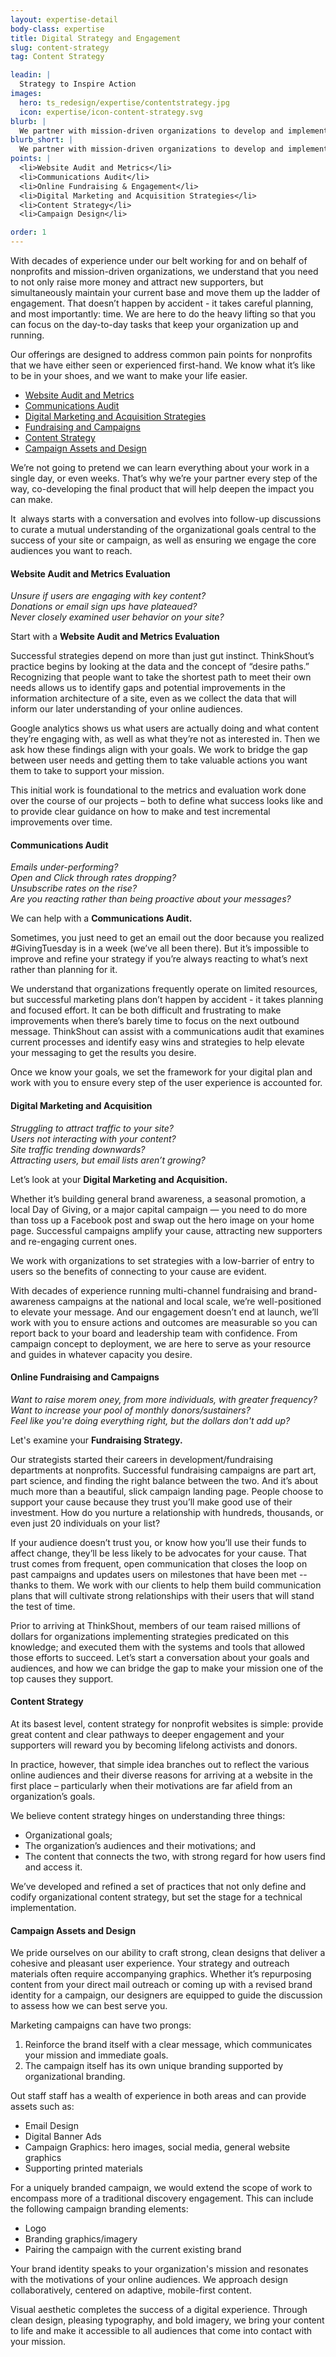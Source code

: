 ```yaml
---
layout: expertise-detail
body-class: expertise
title: Digital Strategy and Engagement
slug: content-strategy
tag: Content Strategy

leadin: |
  Strategy to Inspire Action
images:
  hero: ts_redesign/expertise/contentstrategy.jpg
  icon: expertise/icon-content-strategy.svg
blurb: |
  We partner with mission-driven organizations to develop and implement strategies that grow audiences, raise more funds, and amplify voices. Together, we can build strong, effective engagement ecosystems.
blurb_short: |
  We partner with mission-driven organizations to develop and implement strategies that grow audiences, raise more funds, and amplify voices. Together, we can build strong, effective engagement ecosystems.
points: |
  <li>Website Audit and Metrics</li>
  <li>Communications Audit</li>
  <li>Online Fundraising & Engagement</li>
  <li>Digital Marketing and Acquisition Strategies</li>
  <li>Content Strategy</li>
  <li>Campaign Design</li>

order: 1
---
```


With decades of experience under our belt working for and on behalf of nonprofits and mission-driven organizations, we understand that you need to not only raise more money and attract new supporters, but simultaneously maintain your current base and move them up the ladder of engagement. That doesn’t happen by accident - it takes careful planning, and most importantly: time. We are here to do the heavy lifting so that you can focus on the day-to-day tasks that keep your organization up and running.

Our offerings are designed to address common pain points for nonprofits that we have either seen or experienced first-hand. We know what it’s like to be in your shoes, and we want to make your life easier.

* [Website Audit and Metrics](#webaudit) 
* [Communications Audit](#commaudit)
* [Digital Marketing and Acquisition Strategies](#mktgstrat)
* [Fundraising and Campaigns](#campaign)
* [Content Strategy](#constrat)
* [Campaign Assets and Design](#design)

We’re not going to pretend we can learn everything about your work in a single day, or even weeks. That’s why we’re your partner every step of the way, co-developing the final product that will help deepen the impact you can make.

It  always starts with a conversation and evolves into follow-up discussions to curate a mutual understanding of the organizational goals central to the success of your site or campaign, as well as ensuring we engage the core audiences you want to reach.

<a name="webaudit"></a>

#### Website Audit and Metrics Evaluation

*Unsure if users are engaging with key content?  
Donations or email sign ups have plateaued?  
Never closely examined user behavior on your site?*

Start with a **Website Audit and Metrics Evaluation**

Successful strategies depend on more than just gut instinct. ThinkShout’s practice begins by looking at the data and the concept of “desire paths.” Recognizing that people want to take the shortest path to meet their own needs allows us to identify gaps and potential improvements in the information architecture of a site, even as we collect the data that will inform our later understanding of your online audiences. 

Google analytics shows us what users are actually doing and what content they’re engaging with, as well as what they’re not as interested in. Then we ask how these findings align with your goals. We work to bridge the gap between user needs and getting them to take valuable actions you want them to take to support your mission.

This initial work is foundational to the metrics and evaluation work done over the course of our projects – both to define what success looks like and to provide clear guidance on how to make and test incremental improvements over time.

<a name="commaudit"></a>

#### Communications Audit

*Emails under-performing?  
Open and Click through rates dropping?  
Unsubscribe rates on the rise?  
Are you reacting rather than being proactive about your messages?*

We can help with a **Communications Audit.**

Sometimes, you just need to get an email out the door because you realized #GivingTuesday is in a week (we’ve all been there). But it’s impossible to improve and refine your strategy if you’re always reacting to what’s next rather than planning for it.

We understand that organizations frequently operate on limited resources, but successful marketing plans don’t happen by accident - it takes planning and focused effort. It can be both difficult and frustrating to make improvements when there’s barely time to focus on the next outbound message. ThinkShout can assist with a communications audit that examines current processes and identify easy wins and strategies to help elevate your messaging to get the results you desire. 

Once we know your goals, we set the framework for your digital plan and work with you to ensure every step of the user experience is accounted for.

<a name="mktgstrat"></a>

#### Digital Marketing and Acquisition

*Struggling to attract traffic to your site?  
Users not interacting with your content?  
Site traffic trending downwards?  
Attracting users, but email lists aren’t growing?*

Let’s look at your **Digital Marketing and Acquisition.**

Whether it’s building general brand awareness, a seasonal promotion, a local Day of Giving, or a major capital campaign — you need to do more than toss up a Facebook post and swap out the hero image on your home page. Successful campaigns amplify your cause, attracting new supporters and re-engaging current ones. 

We work with organizations to set strategies with a low-barrier of entry to users so the benefits of connecting to your cause are evident.

With decades of experience running multi-channel fundraising and brand-awareness campaigns at the national and local scale, we’re well-positioned to elevate your message. And our engagement doesn’t end at launch, we’ll work with you to ensure actions and outcomes are measurable so you can report back to your board and leadership team with confidence. From campaign concept to deployment, we are here to serve as your resource and guides in whatever capacity you desire.

<a name="campaign"></a>

#### Online Fundraising and Campaigns

*Want to raise morem oney, from more individuals, with greater frequency?  
Want to increase your pool of monthly donors/sustainers?  
Feel like you're doing everything right, but the dollars don't add up?*

Let's examine your **Fundraising Strategy.**

Our strategists started their careers in development/fundraising departments at nonprofits. Successful fundraising campaigns are part art, part science, and finding the right balance between the two. And it’s about much more than a beautiful, slick campaign landing page. People choose to support your cause because they trust you’ll make good use of their investment. How do you nurture a relationship with hundreds, thousands, or even just 20 individuals on your list?

If your audience doesn’t trust you, or know how you’ll use their funds to affect change, they’ll be less likely to be advocates for your cause. That trust comes from frequent, open communication that closes the loop on past campaigns and updates users on milestones that have been met -- thanks to them. We work with our clients to help them build communication plans that will cultivate strong relationships with their users that will stand the test of time.

Prior to arriving at ThinkShout, members of our team raised millions of dollars for organizations implementing strategies predicated on this knowledge; and executed them with the systems and tools that allowed those efforts to succeed. Let’s start a conversation about your goals and audiences, and how we can bridge the gap to make your mission one of the top causes they support.

<a name="constrat"></a>

#### Content Strategy

At its basest level, content strategy for nonprofit websites is simple: provide great content and clear pathways to deeper engagement and your supporters will reward you by becoming lifelong activists and donors.

In practice, however, that simple idea branches out to reflect the various online audiences and their diverse reasons for arriving at a website in the first place – particularly when their motivations are far afield from an organization’s goals.

We believe content strategy hinges on understanding three things:

* Organizational goals;
* The organization’s audiences and their motivations; and
* The content that connects the two, with strong regard for how users find and access it.

We’ve developed and refined a set of practices that not only define and codify organizational content strategy, but set the stage for a technical implementation.

<a name="design"></a>

#### Campaign Assets and Design

We pride ourselves on our ability to craft strong, clean designs that deliver a cohesive and pleasant user experience. Your strategy and outreach materials often require accompanying graphics. Whether it’s repurposing content from your direct mail outreach or coming up with a revised brand identity for a campaign, our designers are equipped to guide the discussion to assess how we can best serve you.

Marketing campaigns can have two prongs: 
1. Reinforce the brand itself with a clear message, which communicates your mission and immediate goals.
2. The campaign itself has its own unique branding supported by organizational branding.

Out staff staff has a wealth of experience in both areas and can provide assets such as:

* Email Design
* Digital Banner Ads
* Campaign Graphics: hero images, social media, general website graphics
* Supporting printed materials

For a uniquely branded campaign, we would extend the scope of work to encompass more of a traditional discovery engagement. This can include the following campaign branding elements:
 
* Logo
* Branding graphics/imagery
* Pairing the campaign with the current existing brand

Your brand identity speaks to your organization's mission and resonates with the motivations of your online audiences. We approach design collaboratively, centered on adaptive, mobile-first content.

Visual aesthetic completes the success of a digital experience. Through clean design, pleasing typography, and bold imagery, we bring your content to life and make it accessible to all audiences that come into contact with your mission.
